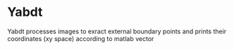 Yabdt
=====

Yabdt processes images to exract external boundary points and prints their coordinates (xy space) according to matlab vector
